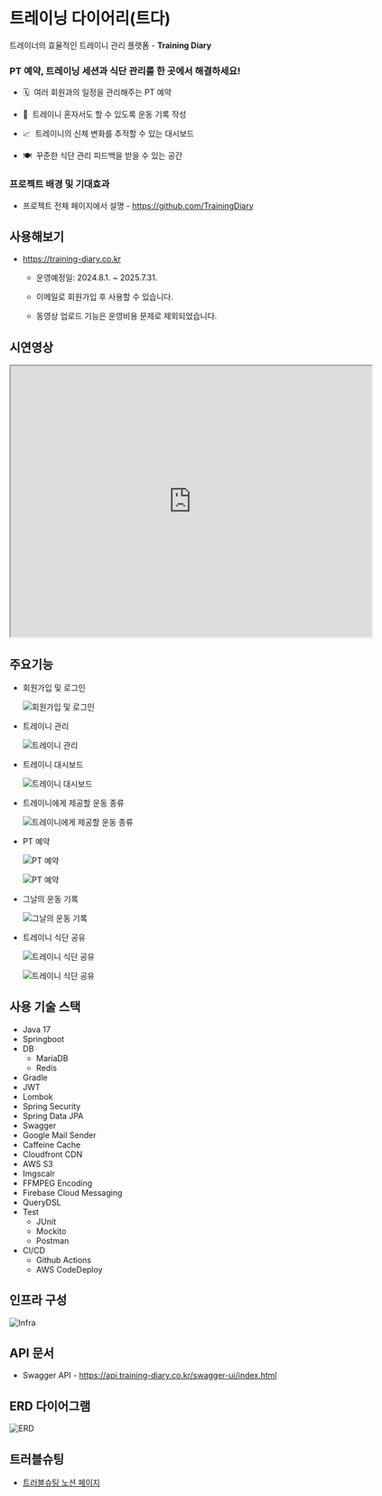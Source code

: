 # 트레이닝 다이어리(트다)

트레이너의 효율적인 트레이니 관리 플랫폼 - **Training Diary**

### PT 예약, 트레이닝 세션과 식단 관리를 한 곳에서 해결하세요!

- 🗓️  여러 회원과의 일정을 관리해주는 PT 예약

- 📝  트레이니 혼자서도 할 수 있도록 운동 기록 작성

- 📈  트레이니의 신체 변화를 추적할 수 있는 대시보드

- 🍽️  꾸준한 식단 관리 피드백을 받을 수 있는 공간

### 프로젝트 배경 및 기대효과

- 프로젝트 전체 페이지에서 설명 - https://github.com/TrainingDiary

## 사용해보기

- https://training-diary.co.kr

    - 운영예정일: 2024.8.1. ~ 2025.7.31.

    - 이메일로 회원가입 후 사용할 수 있습니다.

    - 동영상 업로드 기능은 운영비용 문제로 제외되었습니다.

## 시연영상

<iframe src="https://drive.google.com/file/d/1FpTVgH2Nzrai5yAH8Gw2pyKBsWkQbHmQ/preview" width="640" height="480" allow="autoplay"></iframe>

## 주요기능

- 회원가입 및 로그인

    ![회원가입 및 로그인](./docs/images/1-signup.gif)

- 트레이니 관리

    ![트레이니 관리](./docs/images/2-trainee.gif)

- 트레이니 대시보드

    ![트레이니 대시보드](./docs/images/3-dashboard.gif)

- 트레이니에게 제공할 운동 종류

    ![트레이니에게 제공할 운동 종류](./docs/images/4-workout-type.gif)

- PT 예약

    ![PT 예약](./docs/images/5-ptcontract.gif)

    ![PT 예약](./docs/images/5-ptcontract2.gif)

- 그날의 운동 기록

    ![그날의 운동 기록](./docs/images/6-workout-session.gif)

- 트레이니 식단 공유

    ![트레이니 식단 공유](./docs/images/7-diet.gif)

    ![트레이니 식단 공유](./docs/images/7-diet2.gif)

## 사용 기술 스택

- Java 17
- Springboot
- DB
    - MariaDB
    - Redis
- Gradle
- JWT
- Lombok
- Spring Security
- Spring Data JPA
- Swagger
- Google Mail Sender
- Caffeine Cache
- Cloudfront CDN
- AWS S3
- Imgscalr
- FFMPEG Encoding
- Firebase Cloud Messaging
- QueryDSL
- Test
    - JUnit
    - Mockito
    - Postman
- CI/CD
    - Github Actions
    - AWS CodeDeploy

## 인프라 구성

![Infra](./docs/images/infra.png)

## API 문서

- Swagger API - https://api.training-diary.co.kr/swagger-ui/index.html

## ERD 다이어그램

![ERD](./docs/images/training-diary-erd.png)

## 트러블슈팅

- [트러블슈팅 노션 페이지](https://www.notion.so/marcel-manual/Training-Diary-9a4729c1df6c4150a189540024803657?pvs=4#d41e66821b1f425f9d3714da08d56b1a)
